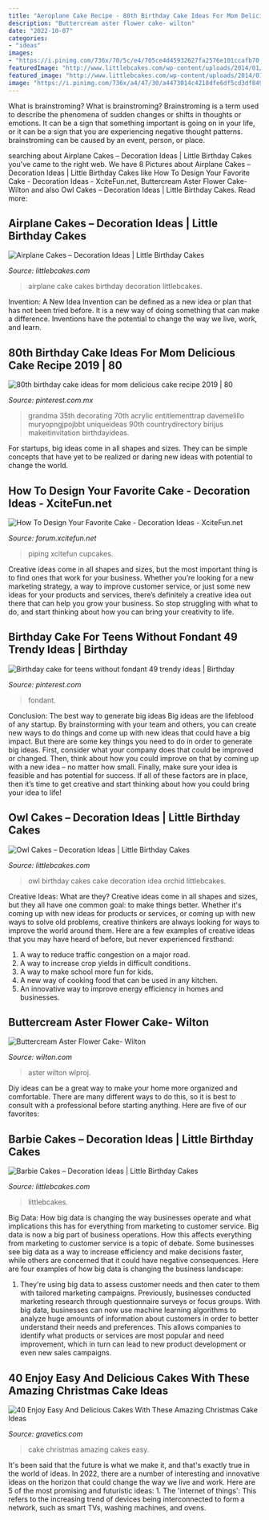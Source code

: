```yaml
---
title: "Aeroplane Cake Recipe - 80th Birthday Cake Ideas For Mom Delicious Cake Recipe 2019"
description: "Buttercream aster flower cake- wilton"
date: "2022-10-07"
categories:
- "ideas"
images:
- "https://i.pinimg.com/736x/70/5c/e4/705ce4d45932627fa2576e101ccafb70.jpg"
featuredImage: "http://www.littlebcakes.com/wp-content/uploads/2014/01/Airplane-Cake.jpg"
featured_image: "http://www.littlebcakes.com/wp-content/uploads/2014/01/Airplane-Cake.jpg"
image: "https://i.pinimg.com/736x/a4/47/30/a4473014c4218dfe6df5cd3df8495434.jpg"
---
```



What is brainstroming?
What is brainstroming? Brainstroming is a term used to describe the phenomena of sudden changes or shifts in thoughts or emotions. It can be a sign that something important is going on in your life, or it can be a sign that you are experiencing negative thought patterns. brainstroming can be caused by an event, person, or place.

	

		
searching about Airplane Cakes – Decoration Ideas | Little Birthday Cakes you've came to the right web. We have 8 Pictures about Airplane Cakes – Decoration Ideas | Little Birthday Cakes like How To Design Your Favorite Cake - Decoration Ideas - XciteFun.net, Buttercream Aster Flower Cake- Wilton and also Owl Cakes – Decoration Ideas | Little Birthday Cakes. Read more:
		
    
## Airplane Cakes – Decoration Ideas | Little Birthday Cakes

<img loading=lazy src="http://www.littlebcakes.com/wp-content/uploads/2014/01/Airplane-Cake.jpg" onerror="this.onerror=null;this.src='https://tse2.mm.bing.net/th?id=OIP.1sDVA5_6zAmFto7q6SIQTQHaFj&amp;pid=15.1';" alt="Airplane Cakes – Decoration Ideas | Little Birthday Cakes">

_Source: littlebcakes.com_

>airplane cake cakes birthday decoration littlebcakes. 

	

Invention: A New Idea
Invention can be defined as a new idea or plan that has not been tried before. It is a new way of doing something that can make a difference. Inventions have the potential to change the way we live, work, and learn.

    
## 80th Birthday Cake Ideas For Mom Delicious Cake Recipe 2019 | 80

<img loading=lazy src="https://i.pinimg.com/736x/a4/47/30/a4473014c4218dfe6df5cd3df8495434.jpg" onerror="this.onerror=null;this.src='https://tse2.mm.bing.net/th?id=OIP.FLTaKjVvNyPGGEFo5GfKtQHaHa&amp;pid=15.1';" alt="80th birthday cake ideas for mom delicious cake recipe 2019 | 80">

_Source: pinterest.com.mx_

>grandma 35th decorating 70th acrylic entitlementtrap davemelillo muryopngjpojbbt uniqueideas 90th countrydirectory birijus makeitinvitation birthdayideas. 

	

For startups, big ideas come in all shapes and sizes. They can be simple concepts that have yet to be realized or daring new ideas with potential to change the world.

    
## How To Design Your Favorite Cake - Decoration Ideas - XciteFun.net

<img loading=lazy src="https://img.xcitefun.net/users/2014/07/359398,xcitefun-cake-decoration-12.jpg" onerror="this.onerror=null;this.src='https://tse3.mm.bing.net/th?id=OIP.VdPdESXgaAE7LdtacEkEFAHaJ4&amp;pid=15.1';" alt="How To Design Your Favorite Cake - Decoration Ideas - XciteFun.net">

_Source: forum.xcitefun.net_

>piping xcitefun cupcakes. 

	

Creative ideas come in all shapes and sizes, but the most important thing is to find ones that work for your business. Whether you’re looking for a new marketing strategy, a way to improve customer service, or just some new ideas for your products and services, there’s definitely a creative idea out there that can help you grow your business. So stop struggling with what to do, and start thinking about how you can bring your creativity to life.

    
## Birthday Cake For Teens Without Fondant 49 Trendy Ideas | Birthday

<img loading=lazy src="https://i.pinimg.com/736x/70/5c/e4/705ce4d45932627fa2576e101ccafb70.jpg" onerror="this.onerror=null;this.src='https://tse3.mm.bing.net/th?id=OIP.WROKSNyc2TDp28svAu7fpgAAAA&amp;pid=15.1';" alt="Birthday cake for teens without fondant 49 trendy ideas | Birthday">

_Source: pinterest.com_

>fondant. 

	

Conclusion: The best way to generate big ideas
Big ideas are the lifeblood of any startup. By brainstorming with your team and others, you can create new ways to do things and come up with new ideas that could have a big impact. But there are some key things you need to do in order to generate big ideas. First, consider what your company does that could be improved or changed. Then, think about how you could improve on that by coming up with a new idea – no matter how small. Finally, make sure your idea is feasible and has potential for success. If all of these factors are in place, then it’s time to get creative and start thinking about how you could bring your idea to life!

    
## Owl Cakes – Decoration Ideas | Little Birthday Cakes

<img loading=lazy src="http://www.littlebcakes.com/wp-content/uploads/2013/08/Owl-Birthday-Cake-Ideas.jpg" onerror="this.onerror=null;this.src='https://tse4.mm.bing.net/th?id=OIP.xz3m0Ly-0sx_4Y3ufCaAPQHaKd&amp;pid=15.1';" alt="Owl Cakes – Decoration Ideas | Little Birthday Cakes">

_Source: littlebcakes.com_

>owl birthday cakes cake decoration idea orchid littlebcakes. 

	

Creative Ideas: What are they?
Creative ideas come in all shapes and sizes, but they all have one common goal: to make things better. Whether it's coming up with new ideas for products or services, or coming up with new ways to solve old problems, creative thinkers are always looking for ways to improve the world around them. Here are a few examples of creative ideas that you may have heard of before, but never experienced firsthand: 
1. A way to reduce traffic congestion on a major road.
2. A way to increase crop yields in difficult conditions.
3. A way to make school more fun for kids.
4. A new way of cooking food that can be used in any kitchen.
5. An innovative way to improve energy efficiency in homes and businesses.

    
## Buttercream Aster Flower Cake- Wilton

<img loading=lazy src="https://www.wilton.com/dw/image/v2/AAWA_PRD/on/demandware.static/-/Sites-wilton-project-master/default/dw5053b3b1/images/project/WLPROJ-9546/buttercream-aster-flower-cake.jpg?sw=1440&amp;sh=750&amp;sm=fit" onerror="this.onerror=null;this.src='https://tse3.mm.bing.net/th?id=OIP.sGJuQ7N7E0R8MMn84immtQHaHa&amp;pid=15.1';" alt="Buttercream Aster Flower Cake- Wilton">

_Source: wilton.com_

>aster wilton wlproj. 

	

Diy ideas can be a great way to make your home more organized and comfortable. There are many different ways to do this, so it is best to consult with a professional before starting anything. Here are five of our favorites: 

    
## Barbie Cakes – Decoration Ideas | Little Birthday Cakes

<img loading=lazy src="https://www.littlebcakes.com/wp-content/uploads/2013/08/Barbie-Birthday-Cakes-Pictures-576x1024.jpg" onerror="this.onerror=null;this.src='https://tse4.mm.bing.net/th?id=OIP.Ovtb5qIsY0FlMeJQ9ORKYgHaNK&amp;pid=15.1';" alt="Barbie Cakes – Decoration Ideas | Little Birthday Cakes">

_Source: littlebcakes.com_

>littlebcakes. 

	

Big Data: How big data is changing the way businesses operate and what implications this has for everything from marketing to customer service.
Big data is now a big part of business operations. How this affects everything from marketing to customer service is a topic of debate. Some businesses see big data as a way to increase efficiency and make decisions faster, while others are concerned that it could have negative consequences. Here are four examples of how big data is changing the business landscape:
1) They're using big data to assess customer needs and then cater to them with tailored marketing campaigns. Previously, businesses conducted marketing research through questionnaire surveys or focus groups. With big data, businesses can now use machine learning algorithms to analyze huge amounts of information about customers in order to better understand their needs and preferences. This allows companies to identify what products or services are most popular and need improvement, which in turn can lead to new product development or even new sales campaigns.

    
## 40 Enjoy Easy And Delicious Cakes With These Amazing Christmas Cake Ideas

<img loading=lazy src="http://www.gravetics.com/wp-content/uploads/2017/04/christmascakes-miamicakes-miamiparties-fondantcakes-christmasparty.jpg" onerror="this.onerror=null;this.src='https://tse3.mm.bing.net/th?id=OIP.-wANjDSyyQGdf_67UlKaQgHaJQ&amp;pid=15.1';" alt="40 Enjoy Easy And Delicious Cakes With These Amazing Christmas Cake Ideas">

_Source: gravetics.com_

>cake christmas amazing cakes easy. 

	

It's been said that the future is what we make it, and that's exactly true in the world of ideas. In 2022, there are a number of interesting and innovative ideas on the horizon that could change the way we live and work. Here are 5 of the most promising and futuristic ideas: 1. The 'internet of things': This refers to the increasing trend of devices being interconnected to form a network, such as smart TVs, washing machines, and ovens.

